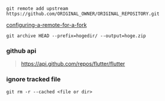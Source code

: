 ```
git remote add upstream https://github.com/ORIGINAL_OWNER/ORIGINAL_REPOSITORY.git
```
[configuring-a-remote-for-a-fork](https://help.github.com/articles/configuring-a-remote-for-a-fork/)

```
git archive HEAD --prefix=hogedir/ --output=hoge.zip
```
### github api
> https://api.github.com/repos/flutter/flutter

### ignore tracked file
```
git rm -r --cached <file or dir>
```
